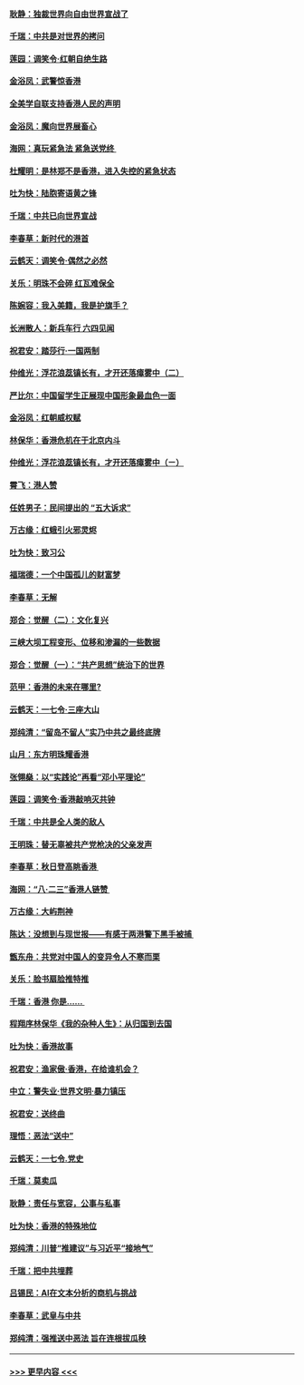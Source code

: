#### [耿静：独裁世界向自由世界宣战了](../pages/nsc993/n11494190.md?t=09030400) 
#### [千瑞：中共是对世界的拷问](../pages/nsc993/n11493021.md?t=09030400) 
#### [莲园：调笑令‧红朝自绝生路](../pages/nsc993/n11493011.md?t=09030400) 
#### [金浴凤：武警惊香港](../pages/nsc993/n11492994.md?t=09030400) 
#### [全美学自联支持香港人民的声明](../pages/nsc993/n11492630.md?t=09030400) 
#### [金浴凤：魔向世界展畜心](../pages/nsc993/n11492599.md?t=09030400) 
#### [海网：真玩紧急法 紧急送党终 ](../pages/nsc993/n11492535.md?t=09030400) 
#### [杜耀明：是林郑不是香港，进入失控的紧急状态](../pages/nsc993/n11491420.md?t=09030400) 
#### [吐为快：陆胞寄语黄之锋](../pages/nsc993/n11491117.md?t=09030400) 
#### [千瑞：中共已向世界宣战](../pages/nsc993/n11490123.md?t=09030400) 
#### [李春草：新时代的港首](../pages/nsc993/n11489864.md?t=09030400) 
#### [云鹤天：调笑令·偶然之必然](../pages/nsc993/n11489701.md?t=09030400) 
#### [关乐：明珠不会碎 红瓦难保全](../pages/nsc993/n11489647.md?t=09030400) 
#### [陈婉容：我入美籍，我是护旗手？](../pages/nsc993/n11487908.md?t=09030400) 
#### [长洲散人：新兵车行 六四见闻](../pages/nsc993/n11487729.md?t=09030400) 
#### [祝君安：踏莎行‧一国两制](../pages/nsc993/n11487699.md?t=09030400) 
#### [仲维光：浮花浪蕊镇长有，才开还落瘴雾中（二）](../pages/nsc993/n11483286.md?t=09030400) 
#### [严比尔：中国留学生正展现中国形象最血色一面](../pages/nsc993/n11485145.md?t=09030400) 
#### [金浴凤：红朝威权赋](../pages/nsc993/n11485191.md?t=09030400) 
#### [林保华：香港危机在于北京内斗](../pages/nsc993/n11484593.md?t=09030400) 
#### [仲维光：浮花浪蕊镇长有，才开还落瘴雾中（ㄧ）](../pages/nsc993/n11483259.md?t=09030400) 
#### [霄飞：港人赞](../pages/nsc993/n11482957.md?t=09030400) 
#### [任姓男子：民间提出的 “五大诉求”](../pages/nsc993/n11482897.md?t=09030400) 
#### [万古缘：红蛾引火邪灵烬](../pages/nsc993/n11482886.md?t=09030400) 
#### [吐为快：致习公](../pages/nsc993/n11482867.md?t=09030400) 
#### [福瑞德：一个中国孤儿的财富梦](../pages/nsc993/n11482817.md?t=09030400) 
#### [李春草：无解](../pages/nsc993/n11482791.md?t=09030400) 
#### [郑合：觉醒（二）：文化复兴](../pages/nsc993/n11478025.md?t=09030400) 
#### [三峡大坝工程变形、位移和渗漏的一些数据](../pages/nsc993/n11478232.md?t=09030400) 
#### [郑合：觉醒（一）：“共产思想”统治下的世界](../pages/nsc993/n11477663.md?t=09030400) 
#### [范甲：香港的未来在哪里?](../pages/nsc993/n11477249.md?t=09030400) 
#### [云鹤天：一七令·三座大山](../pages/nsc993/n11477192.md?t=09030400) 
#### [郑纯清：“留岛不留人”实乃中共之最终底牌](../pages/nsc993/n11476160.md?t=09030400) 
#### [山月：东方明珠耀香港](../pages/nsc993/n11476077.md?t=09030400) 
#### [张翎燊：以“实践论”再看“邓小平理论”](../pages/nsc993/n11475733.md?t=09030400) 
#### [莲园：调笑令‧香港敲响灭共钟](../pages/nsc993/n11475723.md?t=09030400) 
#### [千瑞：中共是全人类的敌人](../pages/nsc993/n11475329.md?t=09030400) 
#### [王明珠：替无辜被共产党枪决的父亲发声](../pages/nsc993/n11474570.md?t=09030400) 
#### [李春草：秋日登高眺香港 ](../pages/nsc993/n11474491.md?t=09030400) 
#### [海网：“八·二三”香港人链赞 ](../pages/nsc993/n11474538.md?t=09030400) 
#### [万古缘：大屿荆神](../pages/nsc993/n11474401.md?t=09030400) 
#### [陈达：没想到与现世报——有感于两港警下黑手被捕 ](../pages/nsc993/n11472557.md?t=09030400) 
#### [甑东舟：共党对中国人的变异令人不寒而栗](../pages/nsc993/n11472496.md?t=09030400) 
#### [关乐：脸书扇脸推特推](../pages/nsc993/n11472488.md?t=09030400) 
#### [千瑞：香港  你是…… ](../pages/nsc993/n11472459.md?t=09030400) 
#### [程翔序林保华《我的杂种人生》：从归国到去国](../pages/nsc993/n11472369.md?t=09030400) 
#### [吐为快：香港故事](../pages/nsc993/n11471931.md?t=09030400) 
#### [祝君安：渔家傲‧香港，在给谁机会？](../pages/nsc993/n11469718.md?t=09030400) 
#### [中立：警失业‧世界文明‧暴力镇压](../pages/nsc993/n11467566.md?t=09030400) 
#### [祝君安：送终曲](../pages/nsc993/n11467546.md?t=09030400) 
#### [理悟：恶法“送中”](../pages/nsc993/n11467290.md?t=09030400) 
#### [云鹤天：一七令.党史](../pages/nsc993/n11464122.md?t=09030400) 
#### [千瑞：莫卖瓜](../pages/nsc993/n11463014.md?t=09030400) 
#### [耿静：责任与宽容，公事与私事](../pages/nsc993/n11462810.md?t=09030400) 
#### [吐为快：香港的特殊地位](../pages/nsc993/n11462562.md?t=09030400) 
#### [郑纯清：川普“推建议”与习近平“接地气”](../pages/nsc993/n11461683.md?t=09030400) 
#### [千瑞：把中共埋葬](../pages/nsc993/n11461658.md?t=09030400) 
#### [吕锡民：AI在文本分析的商机与挑战](../pages/nsc993/n11460607.md?t=09030400) 
#### [李春草：武皇与中共](../pages/nsc993/n11460589.md?t=09030400) 
#### [郑纯清：强推送中恶法 旨在连根拔瓜秧](../pages/nsc993/n11460526.md?t=09030400) 

----
#### [ >>> 更早内容 <<< ](../indexes/nsc993-earlier.md)
